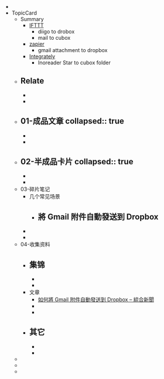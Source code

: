 -
- TopicCard
	- Summary
		- [IFTTT](https://ifttt.com/my_applets)
			- diigo to drobox
			- mail to cubox
		- [zapier](https://zapier.com/app/dashboard)
			- gmail attachment to dropbox
		- [Integrately](https://app.integrately.com/my-automations)
			- Inoreader Star to cubox folder
	- Relate
		-
		-
		-
	- 01-成品文章
	  collapsed:: true
		-
		-
		-
	- 02-半成品卡片
	  collapsed:: true
		-
		-
		-
	- 03-碎片笔记
		- 几个常见场景
			- 將 Gmail 附件自動發送到 Dropbox
				-
		-
		-
	- 04-收集资料
		- 集锦
			-
			-
			-
		- 文章
			- [如何將 Gmail 附件自動發送到 Dropbox – 綜合新聞](https://www.eiminu.com/%E5%A6%82%E4%BD%95%E5%B0%87-gmail-%E9%99%84%E4%BB%B6%E8%87%AA%E5%8B%95%E7%99%BC%E9%80%81%E5%88%B0-dropbox.html)
			-
			-
		- 其它
			-
			-
			-
	-
	-
	-